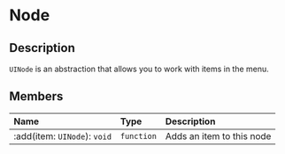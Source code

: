 # Node

## Description
`UINode` is an abstraction that allows you to work with items in the menu.

## Members
|Name|Type|Description|
|:-|:-|:-|
|:add(item: `UINode`): `void`|`function`|Adds an item to this node|